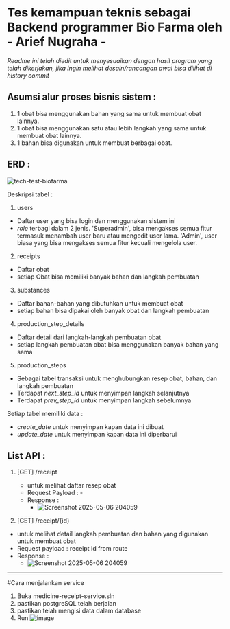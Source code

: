 # Tes kemampuan teknis sebagai Backend programmer Bio Farma oleh - Arief Nugraha -

*Readme ini telah diedit untuk menyesuaikan dengan hasil program yang telah dikerjakan, jika ingin melihat desain/rancangan awal bisa dilihat di history commit*

## Asumsi alur proses bisnis sistem :
1. 1 obat bisa menggunakan bahan yang sama untuk membuat obat lainnya.
2. 1 obat bisa menggunakan satu atau lebih langkah yang sama untuk membuat obat lainnya.
3. 1 bahan bisa digunakan untuk membuat berbagai obat.

## ERD :
![tech-test-biofarma](https://github.com/user-attachments/assets/52213ecf-db75-4019-b923-4913de84967f)

Deskripsi tabel :
1. users
  - Daftar user yang bisa login dan menggunakan sistem ini
  - *role* terbagi dalam 2 jenis. 'Superadmin', bisa mengakses semua fitur termasuk menambah user baru atau mengedit user lama. 'Admin', user biasa yang bisa mengakses semua fitur kecuali mengelola user.
2. receipts
  - Daftar obat
  - setiap Obat bisa memiliki banyak bahan dan langkah pembuatan
3. substances
  - Daftar bahan-bahan yang dibutuhkan untuk membuat obat
  - setiap bahan bisa dipakai oleh banyak obat dan langkah pembuatan
4. production_step_details
  - Daftar detail dari langkah-langkah pembuatan obat
  - setiap langkah pembuatan obat bisa menggunakan banyak bahan yang sama
5. production_steps
  - Sebagai tabel transaksi untuk menghubungkan resep obat, bahan, dan langkah pembuatan
  - Terdapat *next_step_id* untuk menyimpan langkah selanjutnya
  - Terdapat *prev_step_id* untuk menyimpan langkah sebelumnya

Setiap tabel memiliki data :
  - *create_date* untuk menyimpan kapan data ini dibuat
  - *update_date* untuk menyimpan kapan data ini diperbarui

## List API :
1. [GET] /receipt
   - untuk melihat daftar resep obat
   - Request Payload : -
   - Response :
       - ![Screenshot 2025-05-06 204059](https://github.com/user-attachments/assets/47db5f10-b9c3-4775-a01e-868f099fbb5c)

2. [GET] /receipt/{id}
  - untuk melihat detail langkah pembuatan dan bahan yang digunakan untuk membuat obat
  - Request payload : receipt Id from route
  - Response :
      - ![Screenshot 2025-05-06 204059](https://github.com/user-attachments/assets/02b983ee-acc7-4533-8db1-2896bf37b01f)

---
#Cara menjalankan service
1. Buka medicine-receipt-service.sln
2. pastikan postgreSQL telah berjalan
3. pastikan telah mengisi data dalam database
4. Run ![image](https://github.com/user-attachments/assets/b72622fe-f6e0-4d55-b195-1d9d62072238)

